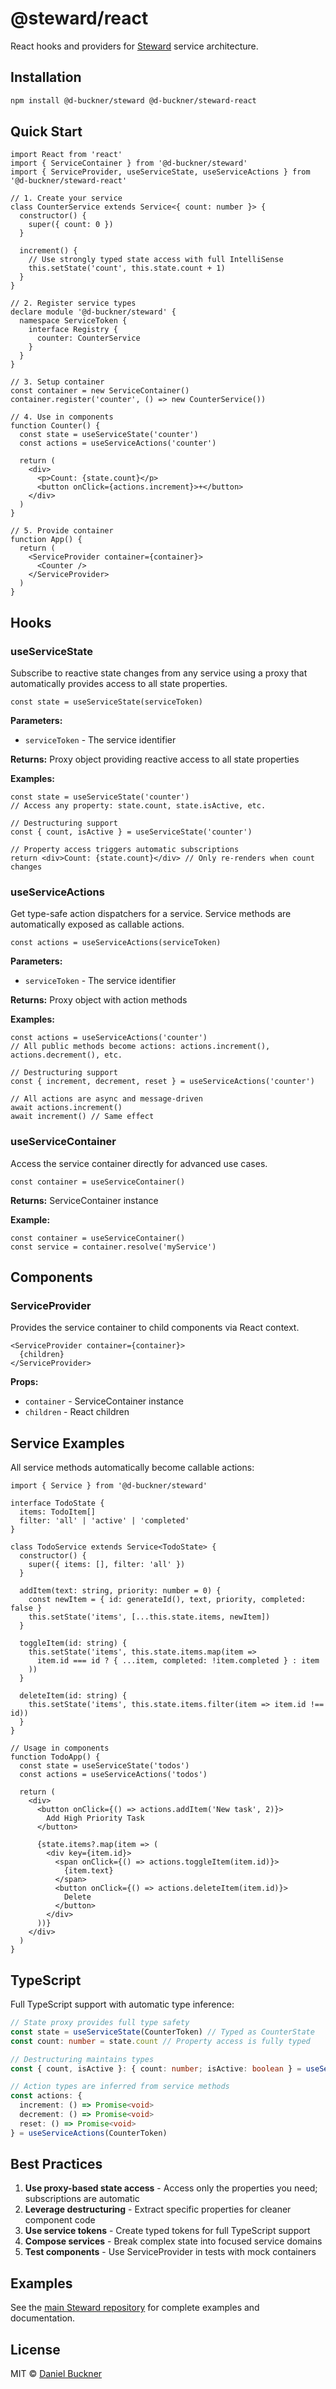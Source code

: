 # @steward/react

React hooks and providers for [Steward](https://github.com/d-buckner/steward) service architecture.

## Installation

```bash
npm install @d-buckner/steward @d-buckner/steward-react
```

## Quick Start

```tsx
import React from 'react'
import { ServiceContainer } from '@d-buckner/steward'
import { ServiceProvider, useServiceState, useServiceActions } from '@d-buckner/steward-react'

// 1. Create your service
class CounterService extends Service<{ count: number }> {
  constructor() {
    super({ count: 0 })
  }

  increment() {
    // Use strongly typed state access with full IntelliSense
    this.setState('count', this.state.count + 1)
  }
}

// 2. Register service types
declare module '@d-buckner/steward' {
  namespace ServiceToken {
    interface Registry {
      counter: CounterService
    }
  }
}

// 3. Setup container
const container = new ServiceContainer()
container.register('counter', () => new CounterService())

// 4. Use in components
function Counter() {
  const state = useServiceState('counter')
  const actions = useServiceActions('counter')

  return (
    <div>
      <p>Count: {state.count}</p>
      <button onClick={actions.increment}>+</button>
    </div>
  )
}

// 5. Provide container
function App() {
  return (
    <ServiceProvider container={container}>
      <Counter />
    </ServiceProvider>
  )
}
```

## Hooks

### useServiceState

Subscribe to reactive state changes from any service using a proxy that automatically provides access to all state properties.

```tsx
const state = useServiceState(serviceToken)
```

**Parameters:**
- `serviceToken` - The service identifier

**Returns:** Proxy object providing reactive access to all state properties

**Examples:**
```tsx
const state = useServiceState('counter')
// Access any property: state.count, state.isActive, etc.

// Destructuring support
const { count, isActive } = useServiceState('counter')

// Property access triggers automatic subscriptions
return <div>Count: {state.count}</div> // Only re-renders when count changes
```

### useServiceActions

Get type-safe action dispatchers for a service. Service methods are automatically exposed as callable actions.

```tsx
const actions = useServiceActions(serviceToken)
```

**Parameters:**
- `serviceToken` - The service identifier

**Returns:** Proxy object with action methods

**Examples:**

```tsx
const actions = useServiceActions('counter')
// All public methods become actions: actions.increment(), actions.decrement(), etc.

// Destructuring support
const { increment, decrement, reset } = useServiceActions('counter')

// All actions are async and message-driven
await actions.increment()
await increment() // Same effect
```

### useServiceContainer

Access the service container directly for advanced use cases.

```tsx
const container = useServiceContainer()
```

**Returns:** ServiceContainer instance

**Example:**
```tsx
const container = useServiceContainer()
const service = container.resolve('myService')
```

## Components

### ServiceProvider

Provides the service container to child components via React context.

```tsx
<ServiceProvider container={container}>
  {children}
</ServiceProvider>
```

**Props:**
- `container` - ServiceContainer instance
- `children` - React children

## Service Examples

All service methods automatically become callable actions:

```tsx
import { Service } from '@d-buckner/steward'

interface TodoState {
  items: TodoItem[]
  filter: 'all' | 'active' | 'completed'
}

class TodoService extends Service<TodoState> {
  constructor() {
    super({ items: [], filter: 'all' })
  }

  addItem(text: string, priority: number = 0) {
    const newItem = { id: generateId(), text, priority, completed: false }
    this.setState('items', [...this.state.items, newItem])
  }

  toggleItem(id: string) {
    this.setState('items', this.state.items.map(item =>
      item.id === id ? { ...item, completed: !item.completed } : item
    ))
  }

  deleteItem(id: string) {
    this.setState('items', this.state.items.filter(item => item.id !== id))
  }
}

// Usage in components
function TodoApp() {
  const state = useServiceState('todos')
  const actions = useServiceActions('todos')

  return (
    <div>
      <button onClick={() => actions.addItem('New task', 2)}>
        Add High Priority Task
      </button>

      {state.items?.map(item => (
        <div key={item.id}>
          <span onClick={() => actions.toggleItem(item.id)}>
            {item.text}
          </span>
          <button onClick={() => actions.deleteItem(item.id)}>
            Delete
          </button>
        </div>
      ))}
    </div>
  )
}
```

## TypeScript

Full TypeScript support with automatic type inference:

```typescript
// State proxy provides full type safety
const state = useServiceState(CounterToken) // Typed as CounterState
const count: number = state.count // Property access is fully typed

// Destructuring maintains types
const { count, isActive }: { count: number; isActive: boolean } = useServiceState(CounterToken)

// Action types are inferred from service methods
const actions: {
  increment: () => Promise<void>
  decrement: () => Promise<void>
  reset: () => Promise<void>
} = useServiceActions(CounterToken)
```

## Best Practices

1. **Use proxy-based state access** - Access only the properties you need; subscriptions are automatic
2. **Leverage destructuring** - Extract specific properties for cleaner component code
3. **Use service tokens** - Create typed tokens for full TypeScript support
4. **Compose services** - Break complex state into focused service domains
5. **Test components** - Use ServiceProvider in tests with mock containers

## Examples

See the [main Steward repository](https://github.com/d-buckner/steward) for complete examples and documentation.

## License

MIT © [Daniel Buckner](https://github.com/d-buckner)